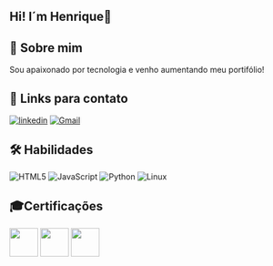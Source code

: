 ## Hi! I´m Henrique👋

## 🚀 Sobre mim
Sou apaixonado por tecnologia e venho aumentando meu portifólio!

## 🔗 Links para contato

[![linkedin](https://img.shields.io/badge/linkedin-0A66C2?style=for-the-badge&logo=linkedin&logoColor=white)](https://www.linkedin.com/in/henrique-baptista-bandeira)
[![Gmail](https://img.shields.io/badge/Gmail-333333?style=for-the-badge&logo=gmail&logoColor=red)](mailto:henrybbandeira@gmail.com)

## 🛠 Habilidades
![HTML5](https://img.shields.io/badge/HTML5-E34F26?style=for-the-badge&logo=html5&logoColor=white)
![JavaScript](https://img.shields.io/badge/JavaScript-F7DF1E?style=for-the-badge&logo=javascript&logoColor=black)
![Python](https://img.shields.io/badge/python-3670A0?style=for-the-badge&logo=python&logoColor=ffdd54)
![Linux](https://img.shields.io/badge/Linux-000?style=for-the-badge&logo=linux&logoColor=FCC624)

## 🎓Certificações

[<img src="https://images.credly.com/images/8d67bbf4-128b-4141-b5f1-1bc61bbfbaa6/image.png" height="50"></a>](https://www.credly.com/earner/earned/badge/4506f044-497a-4249-9770-4dd8220fb803)
[<img src="https://images.credly.com/images/51526f76-711b-4caf-b04d-27f89512b112/NetworkDefense_v1_091721.png" height="50"></a>](https://www.credly.com/earner/earned/badge/e88c09a0-a19e-4a23-9c0c-6a7c815ad4e8)
[<img src="https://images.credly.com/size/80x80/images/70d71df5-f3dc-4380-9b9d-f22513a70417/CCNAITN__1_.pngg" height="50"></a>](https://www.credly.com/earner/earned/badge/a76aece8-6bc9-4972-b897-b5f34e91cae2)
